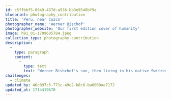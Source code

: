 ```yaml
---
id: c5ffbbf5-0949-437d-a936-bb3e9540bf9a
blueprint: photography_contribution
title: 'Peru, near Cuzco'
photographer_name: 'Werner Bischof'
photographer_website: 'Our first edition cover of humanity'
image: h91_01-1709685784.jpeg
collection_type: photography-contribution
description:
  -
    type: paragraph
    content:
      -
        type: text
        text: "Werner Bishchof's son, then living in his native Switzerland, told THI that he was proud and delighted that we had chosen his dad's shot of the Peruvian boy for the first cover of humanity  --  after a search that included two days of going through thousands of files at Magnum Photos in New York City. For us, it was the perfect combination for our watch words:  youth, travel, optimism, independence...and an innately positive feeling about the journey and the moment. A bonus was that it had music in it as well. We printed it without overlay."
challenges:
  - climate
updated_by: 46c097c5-771c-49e2-b8c6-ba6009ae7172
updated_at: 1714419670
---
```

